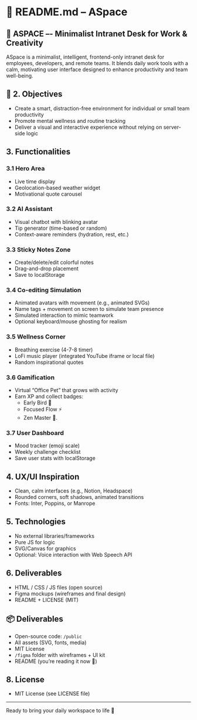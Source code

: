 # 📖 README.md – ASpace

## 🌌 ASPACE –- Minimalist Intranet Desk for Work & Creativity

ASpace is a minimalist, intelligent, frontend-only intranet desk for employees, developers, and remote teams. It blends daily work tools with a calm, motivating user interface designed to enhance productivity and team well-being.

## 🚀 2. Objectives

* Create a smart, distraction-free environment for individual or small team productivity
* Promote mental wellness and routine tracking
* Deliver a visual and interactive experience without relying on server-side logic

## 3. Functionalities

### 3.1 Hero Area

* Live time display
* Geolocation-based weather widget
* Motivational quote carousel

### 3.2 AI Assistant

* Visual chatbot with blinking avatar
* Tip generator (time-based or random)
* Context-aware reminders (hydration, rest, etc.)

### 3.3 Sticky Notes Zone

* Create/delete/edit colorful notes
* Drag-and-drop placement
* Save to localStorage

### 3.4 Co-editing Simulation

* Animated avatars with movement (e.g., animated SVGs)
* Name tags + movement on screen  to simulate team presence
* Simulated interaction to mimic teamwork
* Optional keyboard/mouse ghosting for realism

### 3.5 Wellness Corner

* Breathing exercise (4-7-8 timer)
* LoFi music player (integrated YouTube iframe or local file)
* Random inspirational quotes

### 3.6 Gamification

*  Virtual “Office Pet” that grows with activity
* Earn XP and collect badges:
  - Early Bird 🐣
  - Focused Flow ⚡
  - Zen Master 🧘.

### 3.7 User Dashboard

* Mood tracker (emoji scale)
* Weekly challenge checklist
* Save user stats with localStorage

## 4. UX/UI Inspiration

* Clean, calm interfaces (e.g., Notion, Headspace)
* Rounded corners, soft shadows, animated transitions
* Fonts: Inter, Poppins, or Manrope

## 5. Technologies

* No external libraries/frameworks
* Pure JS for logic
* SVG/Canvas for graphics
* Optional: Voice interaction with Web Speech API

## 6. Deliverables

* HTML / CSS / JS files (open source)
* Figma mockups (wireframes and final design)
* README + LICENSE (MIT)

## 📦 Deliverables

- Open-source code: `/public`
- All assets (SVG, fonts, media)
- MIT License
- `/figma` folder with wireframes + UI kit
- README (you’re reading it now 👀)


## 8. License

* MIT License (see LICENSE file)

---

Ready to bring your daily workspace to life 🚀

